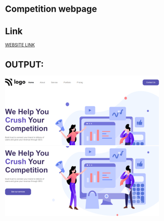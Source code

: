# Competition webpage

# Link

[WEBSITE LINK](https://vishalganeshkatkar.github.io/competition/)

# OUTPUT:

![OUTPUT:](https://github.com/VishalGaneshKatkar/competition/blob/main/images/Screenshot1.png)
![](https://github.com/VishalGaneshKatkar/competition/blob/main/images/Screenshot2.png)
